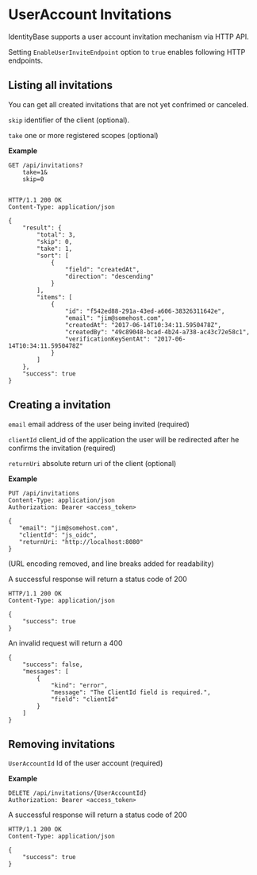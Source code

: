 # UserAccount Invitations

IdentityBase supports a user account invitation mechanism via HTTP API.

Setting `EnableUserInviteEndpoint` option to `true` enables following HTTP endpoints.

## Listing all invitations

You can get all created invitations that are not yet confrimed or canceled.

``skip``
    identifier of the client (optional).
    
``take``
    one or more registered scopes (optional)

**Example**


    GET /api/invitations?
        take=1&
        skip=0


    HTTP/1.1 200 OK
    Content-Type: application/json

    {
        "result": {
            "total": 3,
            "skip": 0,
            "take": 1,
            "sort": [
                {
                    "field": "createdAt",
                    "direction": "descending"
                }
            ],
            "items": [
                {
                    "id": "f542ed88-291a-43ed-a606-38326311642e",
                    "email": "jim@somehost.com",
                    "createdAt": "2017-06-14T10:34:11.5950478Z",
                    "createdBy": "49c89048-bcad-4b24-a738-ac43c72e58c1",
                    "verificationKeySentAt": "2017-06-14T10:34:11.5950478Z"
                }
            ]
        },
        "success": true
    }

## Creating a invitation

``email``
    email address of the user being invited (required)
    
``clientId``
    client_id of the application the user will be redirected after he confirms the invitation (required)
    
``returnUri``
    absolute return uri of the client (optional)

**Example**


    PUT /api/invitations
    Content-Type: application/json
    Authorization: Bearer <access_token>

    {
       "email": "jim@somehost.com",
       "clientId": "js_oidc",
       "returnUri: "http://localhost:8080"
    }


(URL encoding removed, and line breaks added for readability)

A successful response will return a status code of 200


    HTTP/1.1 200 OK
    Content-Type: application/json

    {
        "success": true
    }

An invalid request will return a 400


    {
        "success": false,
        "messages": [
            {
                "kind": "error",
                "message": "The ClientId field is required.",
                "field": "clientId"
            }
        ]
    }

## Removing invitations

``UserAccountId``
    Id of the user account (required)

**Example**


    DELETE /api/invitations/{UserAccountId}
    Authorization: Bearer <access_token>


A successful response will return a status code of 200


    HTTP/1.1 200 OK
    Content-Type: application/json

    {
        "success": true
    }
